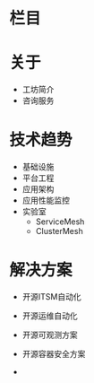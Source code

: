 # 栏目
# 关于
- 工坊简介
- 咨询服务

# 技术趋势
- 基础设施
- 平台工程
- 应用架构
- 应用性能监控
- 实验室
  - ServiceMesh
  - ClusterMesh  

# 解决方案
- 开源ITSM自动化
- 开源运维自动化
- 开源可观测方案
- 开源容器安全方案

- 
